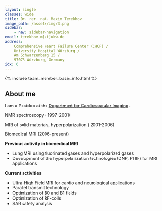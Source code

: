 ```yaml
---
layout: single
classes: wide
title: Dr. rer. nat. Maxim Terekhov
image_path: /assets/img/3.png
sidebar:
    - nav: sidebar-navigation
email: terekhov_m[at]ukw.de
address: 
    Comprehensive Heart Failure Center (CHCF) /
    University Hospital Würzburg /
    Am Schwarzenberg 15 /
    97078 Würzburg, Germany
idx: 6
---
```



{% include team_member_basic_info.html %}

## About me
I am a Postdoc at the [Department for Cardiovascular Imaging](https://www.ukw.de/behandlungszentren/dzhi/department-kardiovaskulaere-bildgebung/startseite/).


NMR spectroscopy ( 1997-2001)

MRI of solid materials, hyperpolarization ( 2001-2006)

Biomedical MRI (2006-present)


**Previous activity in biomedical MRI**

- Lung MRI using fluorinated gases and hyperpolarized  gases
- Development of the hyperpolarization technologies (DNP, PHIP)  for MRI applications



**Current activities**

- Ultra-High Field MRI for cardio and neurological applications
- Parallel transmit technology
- Optimization of B0 and B1 fields
- Optimization of RF-coils
- SAR safety analysis